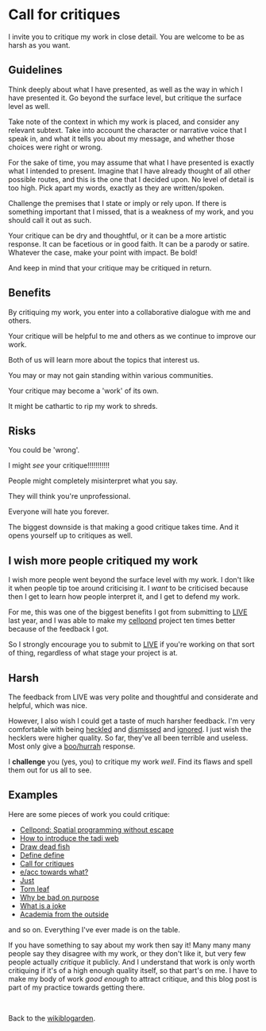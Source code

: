 # Call for critiques

I invite you to critique my work in close detail. You are welcome to be as harsh as you want. 

## Guidelines

Think deeply about what I have presented, as well as the way in which I have presented it. Go beyond the surface level, but critique the surface level as well. 

Take note of the context in which my work is placed, and consider any relevant subtext. Take into account the character or narrative voice that I speak in, and what it tells you about my message, and whether those choices were right or wrong.

For the sake of time, you may assume that what I have presented is exactly what I intended to present. Imagine that I have already thought of all other possible routes, and this is the one that I decided upon. No level of detail is too high. Pick apart my words, exactly as they are written/spoken.

Challenge the premises that I state or imply or rely upon. If there is something important that I missed, that is a weakness of my work, and you should call it out as such.

Your critique can be dry and thoughtful, or it can be a more artistic response. It can be facetious or in good faith. It can be a parody or satire. Whatever the case, make your point with impact. Be bold!

And keep in mind that your critique may be critiqued in return.

## Benefits

By critiquing my work, you enter into a collaborative dialogue with me and others.

Your critique will be helpful to me and others as we continue to improve our work.

Both of us will learn more about the topics that interest us. 

You may or may not gain standing within various communities. 

Your critique may become a 'work' of its own. 

It might be cathartic to rip my work to shreds.

## Risks

You could be 'wrong'.

I might *see* your critique!!!!!!!!!!!

People might completely misinterpret what you say.

They will think you're unprofessional. 

Everyone will hate you forever.

The biggest downside is that making a good critique takes time. And it opens yourself up to critiques as well.

## I wish more people critiqued my work

I wish more people went beyond the surface level with my work. I don't like it when people tip toe around criticising it. I *want* to be criticised because then I get to learn how people interpret it, and I get to defend my work. 

For me, this was one of the biggest benefits I got from submitting to [LIVE](https://2024.splashcon.org/home/live-2024) last year, and I was able to make my [cellpond](https://www.youtube.com/watch?v=eQgxFuw8f1U) project ten times better because of the feedback I got.

So I strongly encourage you to submit to [LIVE](https://2024.splashcon.org/home/live-2024) if you're working on that sort of thing, regardless of what stage your project is at.

## Harsh

The feedback from LIVE was very polite and thoughtful and considerate and helpful, which was nice.

However, I also wish I could get a taste of much harsher feedback. I'm very comfortable with being [heckled](https://youtu.be/WMJ1H3Ai-qs?si=EteR12SrofKoR1oM) and [dismissed](https://www.todepond.com/wikiblogarden/better-computing/just/read/) and [ignored](https://www.todepond.com/wikiblogarden/men/no/not/like/that/). I just wish the hecklers were higher quality. So far, they've all been terrible and useless. Most only give a [boo/hurrah](https://en.m.wikipedia.org/wiki/Emotivism) response.

I **challenge** you (yes, you) to critique my work *well*. Find its flaws and spell them out for us all to see.

## Examples

Here are some pieces of work you could critique: 

- [Cellpond: Spatial programming without escape](https://www.youtube.com/watch?v=eQgxFuw8f1U)
- [How to introduce the tadi web](https://www.todepond.com/wikiblogarden/tadi-web/entry-points/)
- [Draw dead fish](https://drawdeadfish.com)
- [Define define](https://youtu.be/ZMklf0vUl18)
- [Call for critiques](/wikiblogarden/blending/critiques)
- [e/acc towards what?](https://www.todepond.com/wikiblogarden/better-computing/worse-computing/e-acc/)
- [Just](https://www.todepond.com/wikiblogarden/better-computing/just/)
- [Torn leaf](https://tornleaf.gallery/)
- [Why be bad on purpose](https://www.todepond.com/wikiblogarden/shitpost/)
- [What is a joke](https://www.todepond.com/wikiblogarden/art/comedy/)
- [Academia from the outside](https://www.todepond.com/wikiblogarden/academia/from/the-outside/)

and so on. Everything I've ever made is on the table.

If you have something to say about my work then say it! Many many many people say they disagree with my work, or they don't like it, but very few people actually *critique* it publicly. And I understand that work is only worth critiquing if it's of a high enough quality itself, so that part's on me. I have to make my body of work *good enough* to attract critique, and this blog post is part of my practice towards getting there.

<br>

Back to the [wikiblogarden](/wikiblogarden).
